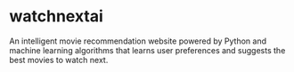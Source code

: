 # watchnextai
An intelligent movie recommendation website powered by Python and machine learning algorithms that learns user preferences and suggests the best movies to watch next.

